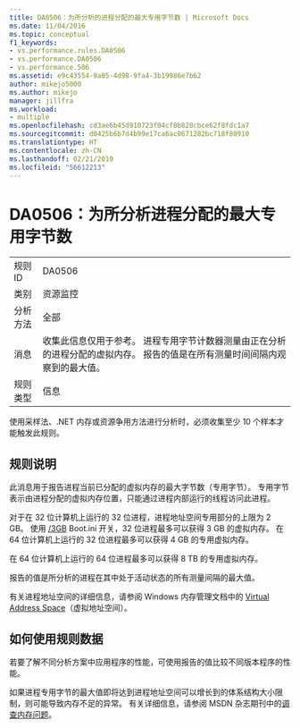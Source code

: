 ```yaml
---
title: DA0506：为所分析的进程分配的最大专用字节数 | Microsoft Docs
ms.date: 11/04/2016
ms.topic: conceptual
f1_keywords:
- vs.performance.rules.DA0506
- vs.performance.DA0506
- vs.performance.506
ms.assetid: e9c43554-9a85-4d98-9fa4-3b19986e7b62
author: mikejo5000
ms.author: mikejo
manager: jillfra
ms.workload:
- multiple
ms.openlocfilehash: cd3ae6b45d910723f04cf8b828cbce62f8fdc1a7
ms.sourcegitcommit: d0425b6b7d4b99e17ca6ac0671282bc718f80910
ms.translationtype: HT
ms.contentlocale: zh-CN
ms.lasthandoff: 02/21/2019
ms.locfileid: "56612213"
---
```

# <a name="da0506-maximum-private-bytes-allocated-for-the-process-being-profiled"></a>DA0506：为所分析进程分配的最大专用字节数

|||
|-|-|
|规则 ID|DA0506|
|类别|资源监控|
|分析方法|全部|
|消息|收集此信息仅用于参考。 进程专用字节计数器测量由正在分析的进程分配的虚拟内存。 报告的值是在所有测量时间间隔内观察到的最大值。|
|规则类型|信息|

 使用采样法、.NET 内存或资源争用方法进行分析时，必须收集至少 10 个样本才能触发此规则。

## <a name="rule-description"></a>规则说明
 此消息用于报告进程当前已分配的虚拟内存的最大字节数（专用字节）。 专用字节表示由进程分配的虚拟内存位置，只能通过进程内部运行的线程访问此进程。

 对于在 32 位计算机上运行的 32 位进程，进程地址空间专用部分的上限为 2 GB。 使用 [/3GB](http://go.microsoft.com/fwlink/?LinkId=177831) Boot.ini 开关，32 位进程最多可以获得 3 GB 的虚拟内存。 在 64 位计算机上运行的 32 位进程最多可以获得 4 GB 的专用虚拟内存。

 在 64 位计算机上运行的 64 位进程最多可以获得 8 TB 的专用虚拟内存。

 报告的值是所分析的进程在其中处于活动状态的所有测量间隔的最大值。

 有关进程地址空间的详细信息，请参阅 Windows 内存管理文档中的 [Virtual Address Space](http://go.microsoft.com/fwlink/?LinkId=177832)（虚拟地址空间）。

## <a name="how-to-use-rule-data"></a>如何使用规则数据
 若要了解不同分析方案中应用程序的性能，可使用报告的值比较不同版本程序的性能。

 如果进程专用字节的最大值即将达到进程地址空间可以增长到的体系结构大小限制，则可能导致内存不足的异常。 有关详细信息，请参阅 MSDN 杂志期刊中的[调查内存问题](http://go.microsoft.com/fwlink/?LinkID=177833)。